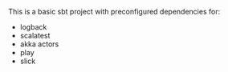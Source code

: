 This is a basic sbt project with preconfigured dependencies for:

* logback
* scalatest
* akka actors
* play
* slick